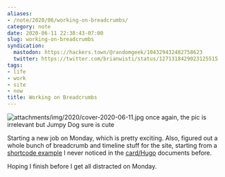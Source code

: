 ```yaml
---
aliases:
- /note/2020/06/working-on-breadcrumbs/
category: note
date: 2020-06-11 22:38:43-07:00
slug: working-on-breadcrumbs
syndication:
  mastodon: https://hackers.town/@randomgeek/104329432482758623
  twitter: https://twitter.com/brianwisti/status/1271318429023125515
tags:
- life
- work
- site
- now
title: Working on Breadcrumbs
---
```


![attachments/img/2020/cover-2020-06-11.jpg](../../../attachments/img/2020/cover-2020-06-11.jpg)
once again, the pic is irrelevant but Jumpy Dog sure is cute

Starting a new job on Monday, which is pretty exciting. Also, figured out a whole bunch of breadcrumb and timeline stuff for the site, starting from a [shortcode example](https://gohugo.io/content-management/sections/#example-breadcrumb-navigation) I never noticed in the [card/Hugo](../../../card/Hugo.md) documents before.

Hoping I finish before I get all distracted on Monday.
